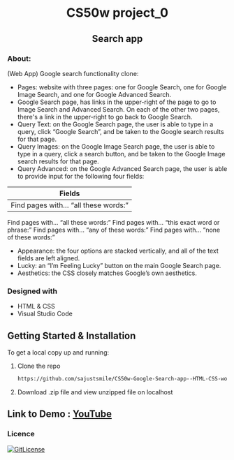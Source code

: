 
<!-- PROJECT TITLE -->
  <h1 align="center">CS50w project_0</h1>

 <h2 2 align="center">
    Search app
    <br />
    </h2>


### About:
(Web App) Google search functionality clone: 

* Pages: website with three pages: one for Google Search, one for Google Image Search, and one for Google Advanced Search.
* Google Search page, has links in the upper-right of the page to go to Image Search and Advanced Search. On each of the other two pages, there's  a link in the upper-right to go back to Google Search.
* Query Text: on the Google Search page, the user is able to type in a query, click “Google Search”, and be taken to the Google search results for that page.
* Query Images: on the Google Image Search page, the user is able to type in a query, click a search button, and be taken to the Google Image search results for that page.
* Query Advanced: on the Google Advanced Search page, the user is able to provide input for the following four fields:


Fields|
--------------|
Find pages with… “all these words:”|
Find pages with… “all these words:”
Find pages with… “this exact word or phrase:”
Find pages with… “any of these words:”
Find pages with… “none of these words:”

* Appearance: the four options are stacked vertically, and all of the text fields are left aligned.
* Lucky: an “I’m Feeling Lucky” button on the main Google Search page. 
* Aesthetics: the CSS closely matches Google’s own aesthetics.

### Designed with

* HTML & CSS
* Visual Studio Code

<!-- GETTING STARTED -->
## Getting Started & Installation

To get a local copy up and running:

1. Clone the repo
   ```sh
   https://github.com/sajustsmile/CS50w-Google-Search-app--HTML-CSS-work.git
   ```
2. Download .zip file and view unzipped file on localhost

<!-- USAGE EXAMPLES -->

## Link to Demo : [YouTube](https://youtu.be/-cJU05OXvCE)

### Licence
[![GitLicense](https://gitlicense.com/badge/sajustsmile/CS50w-Google-Search-app--HTML-CSS-work)](https://github.com/sajustsmile/CS50w-Google-Search-app--HTML-CSS-work/blob/main/LICENSE)





